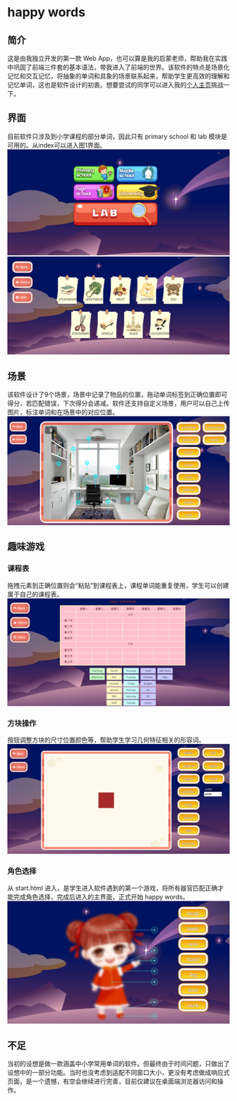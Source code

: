 # happy words

## 简介

这是由我独立开发的第一款 Web App，也可以算是我的启蒙老师，帮助我在实践中巩固了前端三件套的基本语法，带我进入了前端的世界。该软件的特点是场景化记忆和交互记忆，将抽象的单词和具象的场景联系起来，帮助学生更高效的理解和记忆单词，这也是软件设计的初衷。想要尝试的同学可以进入我的[个人主页](http://super-xman.github.io)挑战一下。

## 界面
目前软件只涉及到小学课程的部分单词，因此只有 primary school 和 lab 模块是可用的。从index可以进入图1界面。
<img src="图库/demo/首页.jpg">
<img src="图库/demo/菜单.jpg">

## 场景
该软件设计了9个场景，场景中记录了物品的位置，拖动单词标签到正确位置即可得分，若匹配错误，下次得分会递减。软件还支持自定义场景，用户可以自己上传图片，标注单词和在场景中的对应位置。
<img src="图库/demo/场景.jpg">

## 趣味游戏

### 课程表
拖拽元素到正确位置则会“粘贴”到课程表上，课程单词能重复使用，学生可以创建属于自己的课程表。
<img src="图库/demo/课程表.jpg">

### 方块操作
按钮调整方块的尺寸位置颜色等，帮助学生学习几何特征相关的形容词。
<img src="图库/demo/block.jpg">

### 角色选择
从 start.html 进入，是学生进入软件遇到的第一个游戏，将所有器官匹配正确才能完成角色选择，完成后进入的主界面，正式开始 happy words。
<img src="图库/demo/身体部位.jpg">

## 不足
当初的设想是做一款涵盖中小学常用单词的软件。但最终由于时间问题，只做出了设想中的一部分功能。当时也没考虑到适配不同窗口大小，更没有考虑做成响应式页面，是一个遗憾，有空会继续进行完善，目前仅建议在桌面端浏览器访问和操作。
